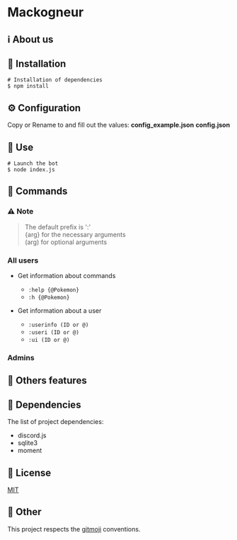 # Mackogneur
## ℹ️ About us


## 🚀 Installation
```shell
# Installation of dependencies
$ npm install
```

## ⚙️ Configuration
Copy or Rename to and fill out the values: __config_example.json__ __config.json__ 


## 💾 Use
```shell
# Launch the bot
$ node index.js
```

## 📝 Commands
### ⚠ Note
> The default prefix is ':'  
> {arg} for the necessary arguments  
> (arg) for optional arguments

### All users

* Get information about commands
     * `:help {@Pokemon}`
     * `:h {@Pokemon}`

* Get information about a user
     * `:userinfo (ID or @)`
     * `:useri (ID or @)`
     * `:ui (ID or @)`

### Admins

## 🧾 Others features



## 🤝 Dependencies

The list of project dependencies:

* discord.js
* sqlite3
* moment

## 📕 License

[MIT](https://choosealicense.com/licenses/mit/)

## 📌 Other

This project respects the [gitmoji](https://gitmoji.dev/) conventions.